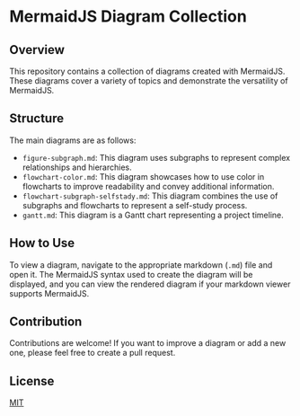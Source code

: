 # MermaidJS Diagram Collection

## Overview

This repository contains a collection of diagrams created with MermaidJS. These diagrams cover a variety of topics and demonstrate the versatility of MermaidJS.

## Structure

The main diagrams are as follows:

- `figure-subgraph.md`: This diagram uses subgraphs to represent complex relationships and hierarchies.
- `flowchart-color.md`: This diagram showcases how to use color in flowcharts to improve readability and convey additional information.
- `flowchart-subgraph-selfstady.md`: This diagram combines the use of subgraphs and flowcharts to represent a self-study process.
- `gantt.md`: This diagram is a Gantt chart representing a project timeline.

## How to Use

To view a diagram, navigate to the appropriate markdown (`.md`) file and open it. The MermaidJS syntax used to create the diagram will be displayed, and you can view the rendered diagram if your markdown viewer supports MermaidJS.

## Contribution

Contributions are welcome! If you want to improve a diagram or add a new one, please feel free to create a pull request.

## License

[MIT](https://choosealicense.com/licenses/mit/)
